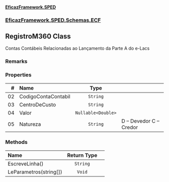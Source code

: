 #### [EficazFramework.SPED](EficazFrameworkSPED.md 'EficazFramework SPED')
### [EficazFramework.SPED.Schemas.ECF](EficazFramework.SPED.Schemas.ECF.md 'EficazFramework.SPED.Schemas.ECF')

## RegistroM360 Class

Contas Contábeis Relacionadas ao Lançamento da Parte A do e-Lacs

### Remarks
### Properties

| # | Name | Type | |
| ---: | :--- | :---: | :--- |
| 02 | CodigoContaContabil | `String` |  |
| 03 | CentroDeCusto | `String` |  |
| 04 | Valor | `Nullable<Double>` |  |
| 05 | Natureza | `String` | D – Devedor            C – Credor |
### Methods

| Name | Return Type | |
| :--- | :---: | :--- |
| EscreveLinha() | `String` |  |
| LeParametros(string[]) | `Void` |  |
